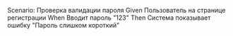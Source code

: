 Scenario: Проверка валидации пароля
  Given Пользователь на странице регистрации
  When Вводит пароль "123"
  Then Система показывает ошибку "Пароль слишком короткий"

